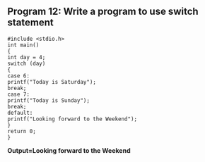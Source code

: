 ## Program 12: Write a program to use switch statement
```
#include <stdio.h>
int main()
{
int day = 4;
switch (day) 
{
case 6:
printf("Today is Saturday");
break;
case 7:
printf("Today is Sunday");
break;
default:
printf("Looking forward to the Weekend");
}
return 0;
}
```
**Output=Looking forward to the Weekend**
